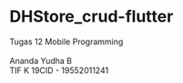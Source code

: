 # DHStore_crud-flutter
Tugas 12 Mobile Programming
<br>
<br>
Ananda Yudha B <br>
TIF K 19CID - 19552011241
